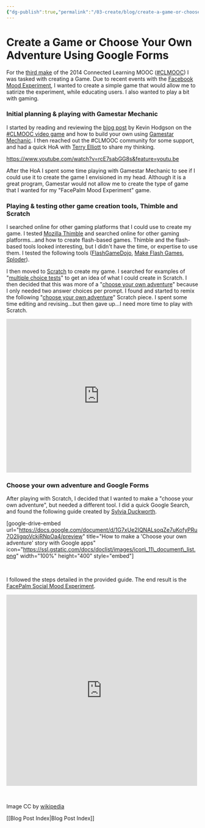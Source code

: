```yaml
---
{"dg-publish":true,"permalink":"/03-create/blog/create-a-game-or-choose-your-own-adventure-using-google-forms/","title":"Create a Game or \"Choose Your Own Adventure\" Using Google Forms","tags":["clmooc","connected-learning","google-forms"]}
---
```


# Create a Game or Choose Your Own Adventure Using Google Forms

For the [third make](http://clmooc.educatorinnovator.org/2014/2014-06-30/make-cycle-3-games-make-em-play-em-hack-em-and-most-of-all-tell-em/) of the 2014 Connected Learning MOOC ([#CLMOOC](http://blog.nwp.org/clmooc/)) I was tasked with creating a Game. Due to recent events with the [Facebook Mood Experiment](http://www.wired.com/2014/06/everything-you-need-to-know-about-facebooks-manipulative-experiment/), I wanted to create a simple game that would allow me to satirize the experiment, while educating users. I also wanted to play a bit with gaming.

### Initial planning & playing with Gamestar Mechanic

I started by reading and reviewing the [blog post](http://dogtrax.edublogs.org/2014-07-01/the-clmooc-video-game-and-how-to-make-your-own/) by Kevin Hodgson on the [#CLMOOC video game](https://gamestarmechanic.com/game/shared/196585/b1105829081202a3149a3e558fbccd31) and how to build your own using [Gamestar Mechanic](https://gamestarmechanic.com/). I then reached out the #CLMOOC community for some support, and had a quick HoA with [Terry Elliott](https://plus.google.com/u/0/+TERRYELLIOTT/posts) to share my thinking.

https://www.youtube.com/watch?v=rcE7sabGG8s&feature=youtu.be

After the HoA I spent some time playing with Gamestar Mechanic to see if I could use it to create the game I envisioned in my head. Although it is a great program, Gamestar would not allow me to create the type of game that I wanted for my "FacePalm Mood Experiment" game.

### Playing & testing other game creation tools, Thimble and Scratch

I searched online for other gaming platforms that I could use to create my game. I tested [Mozilla Thimble](https://thimble.webmaker.org/) and searched online for other gaming platforms...and how to create flash-based games. Thimble and the flash-based tools looked interesting, but I didn't have the time, or expertise to use them. I tested the following tools ([FlashGameDojo](http://flashgamedojo.com/), [Make Flash Games](http://www.makeflashgames.com/tutorials/tut1.php), [Sploder](http://www.sploder.com/)).

I then moved to [Scratch](http://scratch.mit.edu/) to create my game. I searched for examples of "[multiple choice tests](http://scratch.mit.edu/search/google_results/?q=multiple+choice+quiz&date=anytime&sort_by=datetime_shared)" to get an idea of what I could create in Scratch. I then decided that this was more of a "[choose your own adventure](http://scratch.mit.edu/search/google_results/?q=choose+your+own+adventure&date=anytime)" because I only needed two answer choices per prompt. I found and started to remix the following "[choose your own adventure](http://scratch.mit.edu/projects/23316190/)" Scratch piece. I spent some time editing and revising...but then gave up...I need more time to play with Scratch.

<iframe src="http://scratch.mit.edu/projects/embed/23316190/?autostart=false" width="485" height="402" frameborder="0" allowfullscreen="allowfullscreen"></iframe>

### Choose your own adventure and Google Forms

After playing with Scratch, I decided that I wanted to make a "choose your own adventure", but needed a different tool. I did a quick Google Search, and found the following guide created by [Sylvia Duckworth](https://twitter.com/sylviaduckworth).

\[google-drive-embed url="https://docs.google.com/document/d/1G7xUe2IQNALsoqZe7uKofyPRu7O2ligqoVckjRNpOa4/preview" title="How to make a 'Choose your own adventure' story with Google apps" icon="https://ssl.gstatic.com/docs/doclist/images/icon\_11\_document\_list.png" width="100%" height="400" style="embed"\]

 

I followed the steps detailed in the provided guide. The end result is the [FacePalm Social Mood Experiment](http://wiobyrne.com/the-facepalm-social-mood-experiment/). 

<iframe src="https://docs.google.com/forms/d/1SRml_YO0NwYZPLNGOqj8XqXNc3LeIBgRHy0JT4wTuvg/viewform?embedded=true" width="500" height="500" frameborder="0" marginwidth="0" marginheight="0">Loading...</iframe>

  

Image CC by [wikipedia](http://en.wikipedia.org/wiki/A_Game_of_Thrones_(board_game))

[[Blog Post Index\|Blog Post Index]]